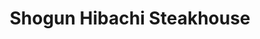 ---
layout: place
title: "Shogun Hibachi Steakhouse"
permalink: /pennsylvania/monaca/shogun-hibachi-steakhouse.html
stateAbbr: PA
stateName: Pennsylvania
cityName: Monaca
seo:
  name: "Shogun Hibachi Steakhouse"
  type: Restaurant
  links: http://shogunhibachisteakhousepa.com/
description: "Shogun Hibachi Steakhouse serves delicious sushi in Monaca, Pennsylvania. Try fresh Japanese dishes for a great dining experience. "
place_id: ChIJ5dntlKlvNIgRGvdnWt7YBKQ
photos:
  - name: >-
      places/ChIJ5dntlKlvNIgRGvdnWt7YBKQ/photos/AeeoHcJuOCBJXqzgIhcroTUwV9M8P7a5_7wPHSrK0hzmQMBZiLhVvmNqfo5vuU9GpxZruyV8nDID6hwXN1714D3c_w9J58n5ipqTF04XcyogsLBg-Z6Xn7HkkQNtpBgeQGFSJ5CE_E0PN9iXoE_acdKwd8BHOfYL3mcZQ90s6p3GZLzYuXaWCDIFzgJUM_uTIGzHiGG3nICjBVGmKgUTxBrAmV-WGaDzlsRGzUnaTRgHLPYG-4BhVLx4w5X0q9Xakv870e9tggwXuopxQmJ01T-xP07XYphA_XJNzzJhDXJQ0oxIeaWqylu1Tf46n7haKmRXHL7KY7zzGIL7JkykKBcdmJUm8lHoAA00lconjnhG-vySy7tBqqY6Cl6qE2pGyGUrInoXaHJCHcz-OK_9sKx63O0sWRpnJ9kmkirjrsOrtBXq7w
    widthPx: 2517
    heightPx: 1415
    authorAttributions:
      - displayName: Roscoe Pics4yinz
        uri: https://maps.google.com/maps/contrib/108133605734230920824
        photoUri: >-
          https://lh3.googleusercontent.com/a/ACg8ocLwrJ0GI9lANwZqWmumEzZodnSDVrjYBbOdZNQuyXwqa7uYD20=s100-p-k-no-mo
    flagContentUri: >-
      https://www.google.com/local/imagery/report/?cb_client=maps_api_places.places_api&image_key=!1e10!2sCIHM0ogKEICAgIDG9s_dDw&hl=en-US
    googleMapsUri: >-
      https://www.google.com/maps/place//data=!3m4!1e2!3m2!1sCIHM0ogKEICAgIDG9s_dDw!2e10!4m2!3m1!1s0x88346fa994edd9e5:0xa404d8de5a67f71a
  - name: >-
      places/ChIJ5dntlKlvNIgRGvdnWt7YBKQ/photos/AeeoHcJcHljzllCBAzui8b_7vYBtFSKA48zTCC5HQiJUm4OXH9Yi_N2RJ6sIDPbGPypEbFMeNjsbiQHLQJEoLhekXkFwkfvOzxTglZ2PXzgeMDtXTZQKi-jiSZkXcyMIurztLhy195xvpuvAXNUFPmZ0iAzVVwsOby4fozLoQKVFAItBr1wT5rP2anCDym4R2L3sm8OEFukBJSG74_BQjUo3GM9hlD0GfJv7z_na06HO9QuX5W7uNrTB_Gu_6iE9SUnxoHCQ9SnBLR1koy1frmD1b5rnN5ZgE2QN0D6NCxAjs55IZri2k7OnYnQy2vpzihMBhvZnP-B_HAIDOzLpvFGEyMMY2yXlKXyC1yh1Q2SqLfBCI8Xa2G6QWI3wkwyYJkSfR7IrRi422WYiWUJQXtrXpw2S_37c6b5NNoxRa1oN0OMVVg
    widthPx: 4598
    heightPx: 4800
    authorAttributions:
      - displayName: marc thompson
        uri: https://maps.google.com/maps/contrib/117475107692570554750
        photoUri: >-
          https://lh3.googleusercontent.com/a/ACg8ocKVAZctibtIr4MApvIKAM06ULmPJlqC-czFu0W1FR25uTC-0w=s100-p-k-no-mo
    flagContentUri: >-
      https://www.google.com/local/imagery/report/?cb_client=maps_api_places.places_api&image_key=!1e10!2sCIHM0ogKEICAgICKr5rhQw&hl=en-US
    googleMapsUri: >-
      https://www.google.com/maps/place//data=!3m4!1e2!3m2!1sCIHM0ogKEICAgICKr5rhQw!2e10!4m2!3m1!1s0x88346fa994edd9e5:0xa404d8de5a67f71a
  - name: >-
      places/ChIJ5dntlKlvNIgRGvdnWt7YBKQ/photos/AeeoHcL4cKPobAKNL-N7Sa_FxCDJMaFDu4ZBuiWXprLiuH7YlzERls_84r0WL7g0Utn9L4KK28rDV9DjpJFpiFgLJPxBq96h1A8QJn0UuXNRZttP2k2F9ZWTZgCqXuUhPDfiE-ZBQ5kG5kpHrpnyI1H0NUnKE8YZX_XgcDfNmXTUBns6S_24KFHDde39FuqPbzFNqeEakibIOIV2Ym-chDtypQkTtcd0n-bj2izwzgQ2T0UuaFDDrNa5Le4-jOF2dVcLYXV0uJSYg07DkgiQk4AK5n2uN32FTLDbfguCkrpXTEr9IwHXzHIoHogypzdMlPjF01ph38fWLXHQErZfKlaJsOkUAMjLOn_yQb_eGRbfbZo7NtlgXyD2ebtVbZhVScdz2C-AovKA8uEvGw2ECYKRi66BZ6xZ5hE5STSVSiRrPKnpvzYS
    widthPx: 3000
    heightPx: 4000
    authorAttributions:
      - displayName: Christine Powell
        uri: https://maps.google.com/maps/contrib/102328650299096588636
        photoUri: >-
          https://lh3.googleusercontent.com/a-/ALV-UjVid2q0hwvf9AjugqNWTaTtzSY7CmiLfEN_ECC7EKbpdh_ZuN3I=s100-p-k-no-mo
    flagContentUri: >-
      https://www.google.com/local/imagery/report/?cb_client=maps_api_places.places_api&image_key=!1e10!2sCIHM0ogKEICAgMDwnbvPygE&hl=en-US
    googleMapsUri: >-
      https://www.google.com/maps/place//data=!3m4!1e2!3m2!1sCIHM0ogKEICAgMDwnbvPygE!2e10!4m2!3m1!1s0x88346fa994edd9e5:0xa404d8de5a67f71a
  - name: >-
      places/ChIJ5dntlKlvNIgRGvdnWt7YBKQ/photos/AeeoHcICxt1Vqum8_nSA128OZ87pnnAHTlyML5v2LAyQ9xhfwAGusiLa7JQ1GnEI9sE_Wc7Zq-PwoZnDf-5nAtHzmv8Rr3e2daiUg-vURwvuO887vE__C53SsK1Q-W99P14BEu2G0KUB4-9sg5VQ4xXG8LzokQAYD2QYFRztqhbugCuMdP2G1514Wc7DUFfZW544HaRi8k-4EoyGXXAse-SFssuE2GP-jiuifA4H_nV-IdD_dYQVT7eY-AxWNIIk8B1kayo1MshKqlMCzVt8y6eI0OyPDSIzSuYMPef9n8UPC7-ug9599D1rbxwcDjC4M8Csu2q0Otcwn_-OblYFxfM8Sk7E-vYq-anzgr4Q7tolI_6Z_W8J99c8tAuHq5d3tKz16TQA3SGEolwsh1OGEF5vm1jtNuXee9vWKGX9BMIJ3LM
    widthPx: 4080
    heightPx: 3072
    authorAttributions:
      - displayName: _sludgefactory
        uri: https://maps.google.com/maps/contrib/108006245979481684557
        photoUri: >-
          https://lh3.googleusercontent.com/a/ACg8ocK1JWtwNHDypjSrO0wx9BivfnOHDBuTlPHN_lw5LUy5A2cX4Q=s100-p-k-no-mo
    flagContentUri: >-
      https://www.google.com/local/imagery/report/?cb_client=maps_api_places.places_api&image_key=!1e10!2sCIHM0ogKEICAgIDHhuCfBg&hl=en-US
    googleMapsUri: >-
      https://www.google.com/maps/place//data=!3m4!1e2!3m2!1sCIHM0ogKEICAgIDHhuCfBg!2e10!4m2!3m1!1s0x88346fa994edd9e5:0xa404d8de5a67f71a
  - name: >-
      places/ChIJ5dntlKlvNIgRGvdnWt7YBKQ/photos/AeeoHcKMF1U7aKYtswZP1C1LSZ82q4-t6pmIlWoFTDJECf_nEcWYyxtsDQrvqNC3ifYgTUEGp2V_XZAQzv_sqxAFsZwEueRFlu9B-v08Kgjqc6zW-w8cZMoJ1RIzR-bMh6V5rXeOvkZC3a_YgfYrf0uVSc-JOfSdRFwF3ZpuMznsgb2VVOw262qC8XC7Hhs_93H_pPeMCO3DSiYeXhUxttBOYV90VP3QKF5W-vqH7W1MvQjyi2Ri5H3K2fRxZySUpB2zHzOFsw0Y0NgtmHkKfmSIdJEDfuo-kpvDGlhuA39GS9sYftBsl5u7cffTpOk28omQSk3zBLejkAepTmzNdgXeTF6nM8mP_2mNjWDdmhk8a2ZKhU7LpMGf1s1M7PWlPl9Y5zxRJSAtsgdKfoP51qyxXjT-GqZH918i3hFN3apmHBeitA
    widthPx: 3024
    heightPx: 4032
    authorAttributions:
      - displayName: Mike Mcphilomy
        uri: https://maps.google.com/maps/contrib/100256878662558765487
        photoUri: >-
          https://lh3.googleusercontent.com/a/ACg8ocK6Va0L_xr-gPgqGhC-NPhxmG2kb59TX4yAjrlYLdBsF4SCXg=s100-p-k-no-mo
    flagContentUri: >-
      https://www.google.com/local/imagery/report/?cb_client=maps_api_places.places_api&image_key=!1e10!2sCIHM0ogKEICAgID1ob3hQg&hl=en-US
    googleMapsUri: >-
      https://www.google.com/maps/place//data=!3m4!1e2!3m2!1sCIHM0ogKEICAgID1ob3hQg!2e10!4m2!3m1!1s0x88346fa994edd9e5:0xa404d8de5a67f71a
  - name: >-
      places/ChIJ5dntlKlvNIgRGvdnWt7YBKQ/photos/AeeoHcKgJjWApSz4Zfej3HiqPHTMakSZCS-jwUOnn1wHqQGObxHN7DWBHYaR9i6WzkRF-bOg9Q3Z0KCY5Ii0zlSjqH_E429PwxDaimmwqiUgiAYgj7E83uDIaEcTdtail7sbS9lA4VBVeqethTIJbChMdjVUVGxeDldtS0drVWnbP30DeHxhxLYNMkJSUYtCEFOK_68R5kchq2h45VX-2BkOaAzT4zjmYEX0an-TG9rNGttEErHDknbXZ3uKOYhgPjXDMhTwszFksCN256_WmBI0HrIcaKAXMtnWyMUncsmxvD9QS2RmU6tHedWBWj20S2QnB07Ij91neAmm308RMIC5PZjMJEQP1dCa51x4m7gmWcjN862XLkYqzGVJpSXLkOUlPCbRnUoHvrocdPfIEHKYLoj6DaEDJnYAgDe22pZMmdkhCw
    widthPx: 3000
    heightPx: 4000
    authorAttributions:
      - displayName: Christine Powell
        uri: https://maps.google.com/maps/contrib/102328650299096588636
        photoUri: >-
          https://lh3.googleusercontent.com/a-/ALV-UjVid2q0hwvf9AjugqNWTaTtzSY7CmiLfEN_ECC7EKbpdh_ZuN3I=s100-p-k-no-mo
    flagContentUri: >-
      https://www.google.com/local/imagery/report/?cb_client=maps_api_places.places_api&image_key=!1e10!2sCIHM0ogKEICAgMDwnbvPSg&hl=en-US
    googleMapsUri: >-
      https://www.google.com/maps/place//data=!3m4!1e2!3m2!1sCIHM0ogKEICAgMDwnbvPSg!2e10!4m2!3m1!1s0x88346fa994edd9e5:0xa404d8de5a67f71a
  - name: >-
      places/ChIJ5dntlKlvNIgRGvdnWt7YBKQ/photos/AeeoHcKG6HB2RDSugaAoYDGiVSpgf4RA5WDddTqJAKDTkfEzzAOnxZqufpokZ51pR3EzkCfhaIFRA2vddTUnfpU43NNQWIUIA82Ln4zdI354J2i1m3tQLdCNPRRhBHJ2LBqNGqLwtGynigrj1Qg6CLH3noYvvgXW5Q94FLTfH8_AXCN-9ZUoC_2yElAGvVg0CNMuuOpqq-XjaeSIjhNaFcYjXTQ66yEOiwDwx9OxM_7PJWlrsrAuFW-TG6W5wTylvDIZLYdBBGihDiILcc044nyqS7h1hkZHEaZOp2XqzXM8GdHpYHYTazhtXX-aKdZ_5ot8rvV7kL6pc_bIo__Xci8Z0PV7qloWCTsm_eJgGsvZ9XvKMCjxLUnWWgmNBFUEWOjsVI43EHOq_N1tjl7pbg_6pXRHNH0VU8Yojy1zMNZRyUM
    widthPx: 4080
    heightPx: 3072
    authorAttributions:
      - displayName: Tracy Ward
        uri: https://maps.google.com/maps/contrib/109500557625310374827
        photoUri: >-
          https://lh3.googleusercontent.com/a-/ALV-UjXyD0Tdqz3Ufn5T_0jLWkCl8U76asMUtdiCZ3g5bR7RPZj5ZfRjhw=s100-p-k-no-mo
    flagContentUri: >-
      https://www.google.com/local/imagery/report/?cb_client=maps_api_places.places_api&image_key=!1e10!2sCIHM0ogKEICAgICj55XiLg&hl=en-US
    googleMapsUri: >-
      https://www.google.com/maps/place//data=!3m4!1e2!3m2!1sCIHM0ogKEICAgICj55XiLg!2e10!4m2!3m1!1s0x88346fa994edd9e5:0xa404d8de5a67f71a
  - name: >-
      places/ChIJ5dntlKlvNIgRGvdnWt7YBKQ/photos/AeeoHcLNEgJRZbK9geNIULdNXusNlPwva42R7FnFNI7zBbeOEuP9h-inO32znzTEFWWpQfaB2NhgfGO1zSKgRwR84vSEfaVOiZ79r7MeGtozhpcQ1aO1bZwnUd4zRXs6IH8v3fybEVt-uiemFMmOo0CsE3BjmK9ra2riTL354rLVuXOV_jDJ84iXM2tYrVAiv2vWTG3l71tZFZn2Q0EnNprIn1dtwqSZYfYJAsG5z0oqHaTDo_ZreVLhI01Pblue5Txg6CsWwW2bepf4J9ARvQGLYRBQbxx566kDonZP0y1sDSzsZj1zf3r0EUB-7EmNmx5Y5XkqBhKCyoATEiT0he7PHU7ampGq9v04kqMkqa7sdJXbjgIN0jdhg_s8_9mh6x2dFtLpgVxHwK_mhUpHmNTqnLywl_eecZ8vNEz-iwfekN0
    widthPx: 4032
    heightPx: 3024
    authorAttributions:
      - displayName: madhurima ray
        uri: https://maps.google.com/maps/contrib/117177764723047996285
        photoUri: >-
          https://lh3.googleusercontent.com/a-/ALV-UjXbTIThRIkD1oBAy_INJ5A8ztcZrrYeQpNtY9ynDUoBvB8LLsuQDA=s100-p-k-no-mo
    flagContentUri: >-
      https://www.google.com/local/imagery/report/?cb_client=maps_api_places.places_api&image_key=!1e10!2sCIHM0ogKEICAgID-6NyuYQ&hl=en-US
    googleMapsUri: >-
      https://www.google.com/maps/place//data=!3m4!1e2!3m2!1sCIHM0ogKEICAgID-6NyuYQ!2e10!4m2!3m1!1s0x88346fa994edd9e5:0xa404d8de5a67f71a
  - name: >-
      places/ChIJ5dntlKlvNIgRGvdnWt7YBKQ/photos/AeeoHcKBiIszdGYHYRjK9M4rH5289q-H8gRG2P6om1ph0KTzJ31E9liw81MI9Vt0NKh4Vtb3JW5umPcciuaJGak3pTImXwqIaHRncNq3-VM0ILUKFUmzmpceS6qOVAhSNzooVzCkHerB5GjMNcpfhy4jZM4u-sypJ3ufmGack3CjIOnT5lCgzDzsOknDG22tBjUR7d2A7vamW5cZPbY7HXclIfFHIt1AfZsAxB_y8x5oxb17wunR5OZCeF3T7YXwIs9UqvJr9F3TqV75-PiumCJ7l4wLFfSRPoJemsKiI2347qh3IZ8QThZV-ikBZ87Ul-7AWjMZfK9TpEHwlt1sjzjUtosqv96SP9n8cBHySVItoux4Iup-_QVefOBJFDYZAEFtUWErlTzB8k3LlVamaKJGsJ5SzSWWassazqfEbxHMcWw
    widthPx: 3468
    heightPx: 4624
    authorAttributions:
      - displayName: Gaurav Kapoor (GK)
        uri: https://maps.google.com/maps/contrib/111537517918742654002
        photoUri: >-
          https://lh3.googleusercontent.com/a-/ALV-UjW7Y7fo9sr5anS_08TYFbubI1Gb5I7j6ikAHn6piv2maj67pDw7=s100-p-k-no-mo
    flagContentUri: >-
      https://www.google.com/local/imagery/report/?cb_client=maps_api_places.places_api&image_key=!1e10!2sCIHM0ogKEICAgICx68i-Uw&hl=en-US
    googleMapsUri: >-
      https://www.google.com/maps/place//data=!3m4!1e2!3m2!1sCIHM0ogKEICAgICx68i-Uw!2e10!4m2!3m1!1s0x88346fa994edd9e5:0xa404d8de5a67f71a
  - name: >-
      places/ChIJ5dntlKlvNIgRGvdnWt7YBKQ/photos/AeeoHcKqTSXvpmdDXAbEzsFQz0zYuFZq8XtCcJHU2gjwjmPGWajIset9V5-KCdtb_biXobj6UisifscC_Xsf6KlodntayMArQft5iMaE4uxB78C1ktIBXuUqXVdByj-rnUKZhDLtKBHpg1xw0tQtXIb9s71I6qQBddxAit1mf5Z2ViJDdn7DfQNUWddrxE1tduLpXK7eTzNe8qnskhbw-li2NryRRRKfdrB59gXAkcVcsJaQKO4l0Mtm5bcGkb4fcNgRG6zh_vb8jgcM45uw8h8OuhQxhndi-H8AuxvAOSFDaza6yhX9IqHbD4_doi3IgV8Ye1NoROmiiDljziLBPe6rbDufLzII8NBRfju_f-AcoTVuTnEWs2zC_ra3fBgpTguMwBKuzBSrnfErxAl58mjHqEiTw4AwCDYoUJZJRAMqk4A
    widthPx: 3024
    heightPx: 4032
    authorAttributions:
      - displayName: J D
        uri: https://maps.google.com/maps/contrib/112190721216918881790
        photoUri: >-
          https://lh3.googleusercontent.com/a/ACg8ocKUr0Z5xg8mvYTFXDEEhJef5aUMqzex_-bi9gJyF-uzQNqC-A=s100-p-k-no-mo
    flagContentUri: >-
      https://www.google.com/local/imagery/report/?cb_client=maps_api_places.places_api&image_key=!1e10!2sCIHM0ogKEICAgICX2P2CWQ&hl=en-US
    googleMapsUri: >-
      https://www.google.com/maps/place//data=!3m4!1e2!3m2!1sCIHM0ogKEICAgICX2P2CWQ!2e10!4m2!3m1!1s0x88346fa994edd9e5:0xa404d8de5a67f71a
address: 600 Beaver Valley Mall, Monaca, PA 15061, USA
street: 600 Beaver Valley Mall
city: Monaca
state: PA
zip: '15061'
country: USA
neighborhood: null
latitude: '40.674896'
longitude: '-80.313074'
accessibility_options:
  wheelchairAccessibleParking: true
  wheelchairAccessibleEntrance: true
  wheelchairAccessibleRestroom: true
  wheelchairAccessibleSeating: true
business_status: OPERATIONAL
name: Shogun Hibachi Steakhouse
google_maps_links:
  directionsUri: >-
    https://www.google.com/maps/dir//''/data=!4m7!4m6!1m1!4e2!1m2!1m1!1s0x88346fa994edd9e5:0xa404d8de5a67f71a!3e0
  placeUri: https://maps.google.com/?cid=11818809771638126362
  writeAReviewUri: >-
    https://www.google.com/maps/place//data=!4m3!3m2!1s0x88346fa994edd9e5:0xa404d8de5a67f71a!12e1
  reviewsUri: >-
    https://www.google.com/maps/place//data=!4m4!3m3!1s0x88346fa994edd9e5:0xa404d8de5a67f71a!9m1!1b1
  photosUri: >-
    https://www.google.com/maps/place//data=!4m3!3m2!1s0x88346fa994edd9e5:0xa404d8de5a67f71a!10e5
primary_type: Restaurant
opening_hours:
  regular: null
  current: null
secondary_opening_hours:
  regular:
    weekdayDescriptions: null
    type: null
  current:
    weekdayDescriptions: null
    type: null
phone: (724) 773-9898
price_level: PRICE_LEVEL_MODERATE
price_range: $20 &ndash; $30
rating: '4.4'
rating_count: 752
website: http://shogunhibachisteakhousepa.com/
reviews: null
parking_options: null
payment_options: null
allow_dogs: null
curbside_pickup: null
delivery: null
dine_in: null
good_for_children: null
good_for_groups: null
good_for_sports: null
live_music: null
menu_for_children: null
outdoor_seating: null
reservable: null
restroom: null
serves_beer: null
serves_breakfast: null
serves_brunch: null
serves_cocktails: null
serves_coffee: null
serves_dinner: null
serves_dessert: null
serves_lunch: null
serves_vegetarian_food: null
serves_wine: null
takeout: null
summary: null

---